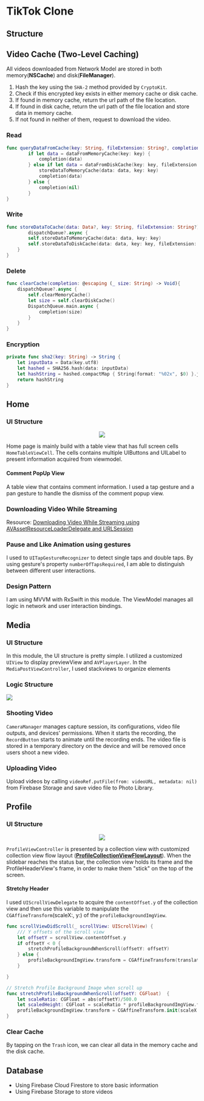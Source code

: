 # TikTok Clone

## Structure


## Video Cache (Two-Level Caching)

All videos downloaded from Network Model are stored in both memory(**NSCache**) and disk(**FileManager**). 

1. Hash the key using the `SHA-2` method provided by `CryptoKit`. 
2. Check if this encrypted key exists in either memory cache or disk cache.
3. If found in memory cache, return the url path of the file location.
4. If found in disk cache,  return the url path of the file location and store data in memory cache.
5. If not found in neither of them, request to download the video. 

### Read

```Swift
func queryDataFromCache(key: String, fileExtension: String?, completion: @escaping (_ data: Any?) -> Void){
        if let data = dataFromMemoryCache(key: key) {
            completion(data)
        } else if let data = dataFromDiskCache(key: key, fileExtension: fileExtension) {
            storeDataToMemoryCache(data: data, key: key)
            completion(data)
        } else {
            completion(nil)
        }
}
```

### Write

``` Swift
func storeDataToCache(data: Data?, key: String, fileExtension: String?) {
		dispatchQueue?.async {
        self.storeDataToMemoryCache(data: data, key: key)
        self.storeDataToDiskCache(data: data, key: key, fileExtension: fileExtension)
    }
}
```

### Delete

```Swift
func clearCache(completion: @escaping (_ size: String) -> Void){
    dispatchQueue?.async {
        self.clearMemoryCache()
        let size = self.clearDiskCache()
        DispatchQueue.main.async {
            completion(size)
        }
    }
}
```

### Encryption

```swift
private func sha2(key: String) -> String {
    let inputData = Data(key.utf8)
    let hashed = SHA256.hash(data: inputData)
    let hashString = hashed.compactMap { String(format: "%02x", $0) }.joined()
    return hashString
}
```



## Home

### UI Structure

<p align="center">
  <img src="/Images/Notes/HomeUI.png" />
</p>

Home page is mainly build with a table view that has full screen cells `HomeTableViewCell`. The cells contains multiple UIButtons and UILabel to present information acquired from viewmodel.

#### Comment PopUp View

A table view that contains comment information. I used a tap gesture and a pan gesture to handle the dismiss of the comment popup view. 

### Downloading Video While Streaming

Resource: [Downloading Video While Streaming using AVAssetResourceLoaderDelegate and URLSession](https://medium.com/@EugeneZZI/understanding-avassetresourceloaderdelegate-b90b3fe2c059)

### Pause and Like Animation using gestures

I used to `UITapGestureRecognizer` to detect single taps and double taps. By using gesture's property `numberOfTapsRequired`, I am able to distinguish between different user interactions.

### Design Pattern

I am using MVVM with RxSwift in this module. The ViewModel manages all logic in network and user interaction bindings.

## Media

### UI Structure

In this module, the UI structure is pretty simple. I utilized a customized `UIView` to display previewView and `AVPlayerLayer`. In the `MediaPostViewController`, I used stackviews to organize elements

### Logic Structure

![](/Images/Notes/mediaLogicStructure.png)

### Shooting Video

`CameraManager` manages capture session, its configurations, video file outputs, and devices' permissions. When it starts the recording, the `RecordButton` starts to animate until the recording ends. The video file is stored in a temporary directory on the device and will be removed once users shoot a new video. 

### Uploading Video

Upload videos by calling `videoRef.putFile(from: videoURL, metadata: nil) ` from Firebase Storage and save video file to Photo Library.

## Profile

### UI Structure

<p align="center">
  <img src="/Images/Notes/ProfileUI.png" />
</p>

`ProfileViewController` is presented by a collection view with customized collection view flow layout ([**ProfileCollectionViewFlowLayout**](https://github.com/dks333/Tiktok-Clone/blob/78a2bd517b838f93a2be6596424c726e2bc30b50/KD%20Tiktok-Clone/KD%20Tiktok-Clone/Modules/Profile/ProfileCollectionViewFlowLayout.swift#L12)). When the slidebar reaches the status bar, the collection view holds its frame and the ProfileHeaderView's frame, in order to make them "stick" on the top of the screen.

#### Stretchy Header

I used `UIScrollViewDelegate` to acquire the `contentOffset.y` of the collection view and then use this variable to manipulate the `CGAffineTransform`(scaleX:, y:) of the `profileBackgroundImgView`.

```swift
func scrollViewDidScroll(_ scrollView: UIScrollView) {
    /// Y offsets of the scroll view
    let offsetY = scrollView.contentOffset.y
    if offsetY < 0 {
        stretchProfileBackgroundWhenScroll(offsetY: offsetY)
    } else {
        profileBackgroundImgView.transform = CGAffineTransform(translationX: 0, y: -offsetY)
    }

}

// Stretch Profile Background Image when scroll up
func stretchProfileBackgroundWhenScroll(offsetY: CGFloat)  {
    let scaleRatio: CGFloat = abs(offsetY)/500.0
    let scaledHeight: CGFloat = scaleRatio * profileBackgroundImgView.frame.height
    profileBackgroundImgView.transform = CGAffineTransform.init(scaleX: scaleRatio + 1.0, y: scaleRatio + 1.0).concatenating(CGAffineTransform.init(translationX: 0, y: scaledHeight))
}
```



### Clear Cache

By tapping on the `Trash` icon, we can clear all data in the memory cache and the disk cache.



## Database

- Using Firebase Cloud Firestore to store basic information
- Using Firebase Storage to store videos

